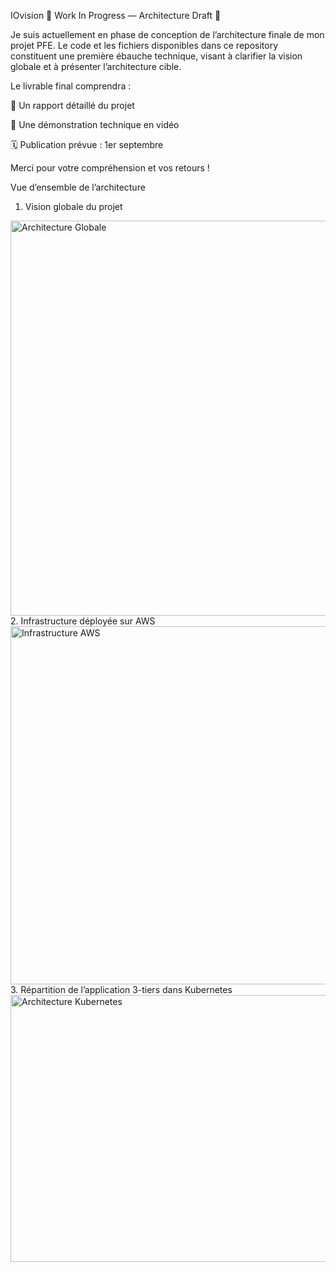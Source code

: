 IOvision
🚧 Work In Progress — Architecture Draft 🚧

Je suis actuellement en phase de conception de l’architecture finale de mon projet PFE.
Le code et les fichiers disponibles dans ce repository constituent une première ébauche technique, visant à clarifier la vision globale et à présenter l’architecture cible.

Le livrable final comprendra :

📄 Un rapport détaillé du projet

🎥 Une démonstration technique en vidéo

🗓️ Publication prévue : 1er septembre

Merci pour votre compréhension et vos retours !

Vue d’ensemble de l’architecture
1. Vision globale du projet
<img width="1074" height="632" alt="Architecture Globale" src="https://github.com/user-attachments/assets/cbaa6c2a-7c38-410c-8a45-9df297f184ed" />
2. Infrastructure déployée sur AWS
<img width="733" height="573" alt="Infrastructure AWS" src="https://github.com/user-attachments/assets/399c32de-e389-4b8f-850c-706d3011518a" />
3. Répartition de l’application 3-tiers dans Kubernetes
<img width="1187" height="427" alt="Architecture Kubernetes" src="https://github.com/user-attachments/assets/1e643135-69c7-44f7-895d-04e56914c4c8" />
